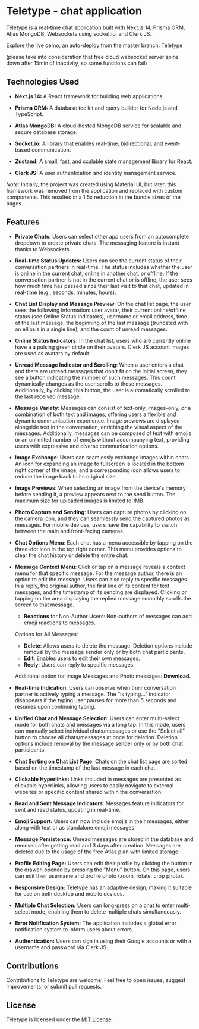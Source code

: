 # Teletype - chat application

Teletype is a real-time chat application built with Next.js 14, Prisma ORM, Atlas MongoDB, Websockets using socket.io, and Clerk JS.

Explore the live demo, an auto-deploy from the master branch: [Teletype](https://teletype-sandy.vercel.app/)

(please take into consideration that free cloud websocket server spins down after 15min of inactivity, so some functions can fail)

## Technologies Used

- **Next.js 14:** A React framework for building web applications.

- **Prisma ORM:** A database toolkit and query builder for Node.js and TypeScript.

- **Atlas MongoDB:** A cloud-hosted MongoDB service for scalable and secure database storage.

- **Socket.io:** A library that enables real-time, bidirectional, and event-based communication.
  
- **Zustand:** A small, fast, and scalable state management library for React.

- **Clerk JS:** A user authentication and identity management service.

_Note:_ Initially, the project was created using Material UI, but later, this framework was removed from the application and replaced with custom components. This resulted in a 1.5x reduction in the bundle sizes of the pages.

## Features

- **Private Chats:** Users can select other app users from an autocomplete dropdown to create private chats. The messaging feature is instant thanks to Websockets.

- **Real-time Status Updates:** Users can see the current status of their conversation partners in real-time. The status includes whether the user is online in the current chat, online in another chat, or offline. If the conversation partner is not in the current chat or is offline, the user sees how much time has passed since their last visit to that chat, updated in real-time (e.g., seconds, minutes, hours).
  
- **Chat List Display and Message Preview**: On the chat list page, the user sees the following information: user avatar, their current online/offline status (see Online Status Indicators), username or email address, time of the last message, the beginning of the last message (truncated with an ellipsis in a single line), and the count of unread messages. 
  
- **Online Status Indicators:** In the chat list, users who are currently online have a a pulsing green circle on their avatars. Clerk JS account images are used as avatars by default.
  
- **Unread Message Indicator and Scrolling**: When a user enters a chat and there are unread messages that don't fit on the initial screen, they see a button indicating the number of such messages. This count dynamically changes as the user scrolls to these messages. Additionally, by clicking this button, the user is automatically scrolled to the last received message.
  
- **Message Variety**: Messages can consist of text-only, images-only, or a combination of both text and images, offering users a flexible and dynamic communication experience. Image previews are displayed alongside text in the conversation, enriching the visual aspect of the messages. Additionally, messages can be composed of text with emojis or an unlimited number of emojis without accompanying text, providing users with expressive and diverse communication options.

- **Image Exchange**: Users can seamlessly exchange images within chats. An icon for expanding an image to fullscreen is located in the bottom right corner of the image, and a corresponding icon allows users to reduce the image back to its original size.

- **Image Previews**: When selecting an image from the device's memory before sending it, a preview appears next to the send button. The maximum size for uploaded images is limited to 1MB.
  
- **Photo Capture and Sending**: Users can capture photos by clicking on the camera icon, and they can seamlessly send the captured photos as messages. For mobile devices, users have the capability to switch between the main and front-facing cameras.

- **Chat Options Menu**: Each chat has a menu accessible by tapping on the three-dot icon in the top right corner. This menu provides options to clear the chat history or delete the entire chat.

- **Message Context Menu**: Click or tap on a message reveals a context menu for that specific message. For the message author, there is an option to edit the message. Users can also reply to specific messages. In a reply, the original author, the first line of its content for text messages, and the timestamp of its sending are displayed. Clicking or tapping on the area displaying the replied message smoothly scrolls the screen to that message.
  
   - **Reactions** for Non-Author Users: Non-authors of messages can add emoji reactions to messages.
     
  Options for All Messages:

   - **Delete**: Allows users to delete the message. Deletion options include removal by the message sender only or by both chat participants.
   - **Edit**: Enables users to edit their own messages.
   - **Reply**: Users can reply to specific messages.

  Additional option for Image Messages and Photo messages: **Download**.

- **Real-time Indication**: Users can observe when their conversation partner is actively typing a message. The "is typing..." indicator disappears if the typing user pauses for more than 5 seconds and resumes upon continuing typing.

- **Unified Chat and Message Selection**: Users can enter multi-select mode for both chats and messages via a long tap. In this mode, users can manually select individual chats/messages or use the "Select all" button to choose all chats/messages at once for deletion. Deletion options include removal by the message sender only or by both chat participants.

- **Chat Sorting on Chat List Page**: Chats on the chat list page are sorted based on the timestamp of the last message in each chat.

- **Clickable Hyperlinks:** Links included in messages are presented as clickable hyperlinks, allowing users to easily navigate to external websites or specific content shared within the conversation.

- **Read and Sent Message Indicators**: Messages feature indicators for sent and read status, updating in real-time.

- **Emoji Support:** Users can now include emojis in their messages, either along with text or as standalone emoji messages.
  
- **Message Persistence:** Unread messages are stored in the database and removed after getting read and 3 days after creation. Messages are deleted due to the usage of the free Atlas plan with limited storage.

- **Profile Editing Page:** Users can edit their profile by clicking the button in the drawer, opened by pressing the "Menu" button. On this page, users can edit their username and profile photo (zoom, rotate, crop photo).

- **Responsive Design:** Teletype has an adaptive design, making it suitable for use on both desktop and mobile devices.

- **Multiple Chat Selection:** Users can long-press on a chat to enter multi-select mode, enabling them to delete multiple chats simultaneously.
  
- **Error Notification System:** The application includes a global error notification system to inform users about errors.
  
- **Authentication:** Users can sign in using their Google accounts or with a username and password via Clerk JS.

## Contributions

Contributions to Teletype are welcome! Feel free to open issues, suggest improvements, or submit pull requests.

## License

Teletype is licensed under the [MIT License](LICENSE).


